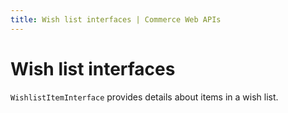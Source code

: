 ```yaml
---
title: Wish list interfaces | Commerce Web APIs
---
```


# Wish list interfaces

`WishlistItemInterface` provides details about items in a wish list.
